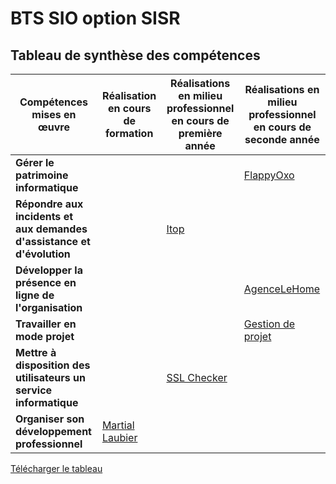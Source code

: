 # BTS SIO option SISR

## Tableau de synthèse des compétences 

| **Compétences mises en œuvre**                             | **Réalisation en cours de formation** | **Réalisations en milieu professionnel en cours de première année** | **Réalisations en milieu professionnel en cours de seconde année** |
| ---------------------------------------------------------- | ------------------------------------- | ------------------------------------------------------------------ | ----------------------------------------------------------------- |
| **Gérer le patrimoine informatique**                       |                                |                                                                    |                                        [FlappyOxo](https://1drv.ms/p/c/481c90b56a24dfe4/ETitCcvgDhVAnvz3xUztaekBZ3x3lt30Jm2tEMXX_fXACg)                           |
| **Répondre aux incidents et aux demandes d'assistance et d'évolution** |                                       |             [Itop](https://1drv.ms/p/c/481c90b56a24dfe4/EQaqMNHNB0xAvztAaP5KjhoB8zJf0RYA8HWzEY_FU3nmfw)                                                       |                                                                   |
| **Développer la présence en ligne de l'organisation**      |                                       |                                                                    |         [AgenceLeHome](https://1drv.ms/p/c/481c90b56a24dfe4/Ec0J6hnz3oZMrpS6q9672I8B6ZjAxYkyfWZhr71kxpuRgQ)                                                          |
| **Travailler en mode projet**                              |                                       |                                                                    |                            [Gestion de projet](https://1drv.ms/p/c/481c90b56a24dfe4/EawLijUNbCRIqzWD5sAy6V8Be-0ojZ5p1VbIy8FpuykWyw)                                       |
| **Mettre à disposition des utilisateurs un service informatique** |                            |           [SSL Checker](https://1drv.ms/p/c/481c90b56a24dfe4/ERbG7chVNy1MkSm_rH4h8psBK4cqTAeFFNJb_fDNiFOOng)                                                                    |                                                                   |
| **Organiser son développement professionnel**              |             [Martial Laubier](https://1drv.ms/p/c/481c90b56a24dfe4/Edd4SETCpKlDpih1ADSaxToBJXD_3ouQcSARXBCU_057sg)                          |                                                                    |                                                                   |



[Télécharger le tableau](https://1drv.ms/x/c/481c90b56a24dfe4/EWQ21yQ2a9FLldoD6Je0DhgBLl6iTtVM9CpsQpRXc0FjTQ)